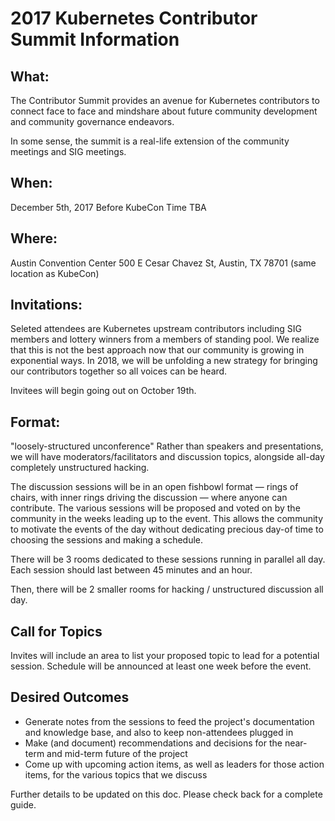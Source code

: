 # 2017 Kubernetes Contributor Summit Information 

## What:
The Contributor Summit provides an avenue for Kubernetes contributors to connect face to face and mindshare about future community development and community governance endeavors.

In some sense, the summit is a real-life extension of the community meetings and SIG meetings.

## When:
December 5th, 2017
Before KubeCon
Time TBA

## Where:
Austin Convention Center
500 E Cesar Chavez St, 
Austin, TX 78701
(same location as KubeCon)

## Invitations:
Seleted attendees are Kubernetes upstream contributors including SIG members and lottery winners from a members of standing pool.
We realize that this is not the best approach now that our community is growing in exponential ways. In 2018, we will be unfolding a new strategy for bringing our contributors together so all voices can be heard. 

Invitees will begin going out on October 19th.

## Format:
"loosely-structured unconference"
Rather than speakers and presentations, we will have moderators/facilitators and discussion topics, alongside all-day completely unstructured hacking.

The discussion sessions will be in an open fishbowl format — rings of chairs, with inner rings driving the discussion — where anyone can contribute. The various sessions will be proposed and voted on by the community in the weeks leading up to the event. This allows the community to motivate the events of the day without dedicating precious day-of time to choosing the sessions and making a schedule.

There will be 3 rooms dedicated to these sessions running in parallel all day. Each session should last between 45 minutes and an hour.

Then, there will be 2 smaller rooms for hacking / unstructured discussion all day. 

## Call for Topics
Invites will include an area to list your proposed topic to lead for a potential session. Schedule will be announced at least one week before the event. 

## Desired Outcomes
* Generate notes from the sessions to feed the project's documentation and knowledge base, and also to keep non-attendees plugged in
* Make (and document) recommendations and decisions for the near-term and mid-term future of the project
* Come up with upcoming action items, as well as leaders for those action items, for the various topics that we discuss

Further details to be updated on this doc. Please check back for a complete guide. 
